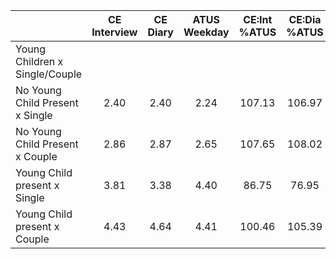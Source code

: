 
|                      | CE<br>Interview |  CE<br>Diary | ATUS<br>Weekday | CE:Int<br>%ATUS | CE:Dia<br>%ATUS |
| -------------------- | :----------: | :----------: | :----------: | :----------: | :----------: |
| Young Children x Single/Couple |              |              |              |              |              |
| No Young Child Present x Single |         2.40 |         2.40 |         2.24 |       107.13 |       106.97 |
| No Young Child Present x Couple |         2.86 |         2.87 |         2.65 |       107.65 |       108.02 |
| Young Child present x Single |         3.81 |         3.38 |         4.40 |        86.75 |        76.95 |
| Young Child present x Couple |         4.43 |         4.64 |         4.41 |       100.46 |       105.39 |

